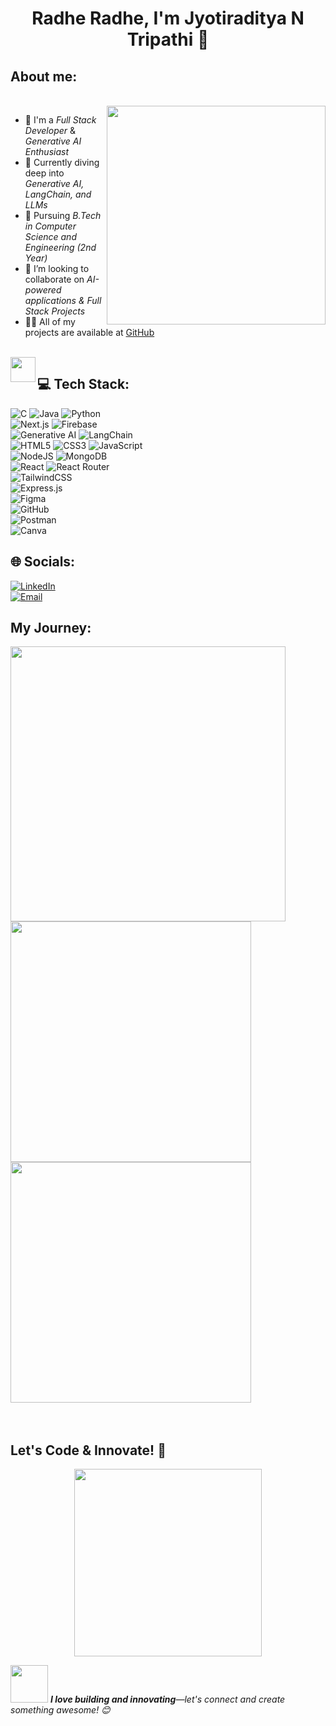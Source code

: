 <h1 align="center">Radhe Radhe, I'm Jyotiraditya N Tripathi 👋</h1>


## About me:
</br>
<img align="right" src="https://user-images.githubusercontent.com/74038190/225813708-98b745f2-7d22-48cf-9150-083f1b00d6c9.gif" width="350">

- 🔭 I'm a *Full Stack Developer* & *Generative AI Enthusiast*  
- 🌱 Currently diving deep into *Generative AI, LangChain, and LLMs*  
- 🌱 Pursuing *B.Tech in Computer Science and Engineering (2nd Year)*  
- 👯 I’m looking to collaborate on *AI-powered applications & Full Stack Projects*  
- 👨‍💻 All of my projects are available at [GitHub](https://github.com/jnt48)  
</br>

<img align="left" src="https://user-images.githubusercontent.com/74038190/212284087-bbe7e430-757e-4901-90bf-4cd2ce3e1852.gif" width="40">

## 💻 Tech Stack:

![C](https://img.shields.io/badge/c-%2300599C.svg?style=for-the-badge&logo=c&logoColor=white) 
![Java](https://img.shields.io/badge/java-%23F7DF1E.svg?style=for-the-badge&logo=java&logoColor=white) 
![Python](https://img.shields.io/badge/python-3776AB.svg?style=for-the-badge&logo=python&logoColor=white)  
![Next.js](https://img.shields.io/badge/Next.js-000000?style=for-the-badge&logo=next.js&logoColor=white)
![Firebase](https://img.shields.io/badge/firebase-ffca28?style=for-the-badge&logo=firebase&logoColor=black)  
![Generative AI](https://img.shields.io/badge/Generative_AI-%23FF6C37?style=for-the-badge&logo=OpenAI&logoColor=white)
![LangChain](https://img.shields.io/badge/LangChain-%2300C4CC.svg?style=for-the-badge&logo=LangChain&logoColor=white)  
![HTML5](https://img.shields.io/badge/html5-%23E34F26.svg?style=for-the-badge&logo=html5&logoColor=white) 
![CSS3](https://img.shields.io/badge/css3-%231572B6.svg?style=for-the-badge&logo=css3&logoColor=white)
![JavaScript](https://img.shields.io/badge/javascript-%23323330.svg?style=for-the-badge&logo=javascript&logoColor=%23F7DF1E)  
![NodeJS](https://img.shields.io/badge/node.js-6DA55F?style=for-the-badge&logo=node.js&logoColor=white) 
![MongoDB](https://img.shields.io/badge/MongoDB-%234ea94b.svg?style=for-the-badge&logo=mongodb&logoColor=white)  
![React](https://img.shields.io/badge/react-%2320232a.svg?style=for-the-badge&logo=react&logoColor=%2361DAFB) 
![React Router](https://img.shields.io/badge/React_Router-%2320232a.svg?style=for-the-badge&logo=react-router&logoColor=white)  
![TailwindCSS](https://img.shields.io/badge/tailwindcss-%2338B2AC.svg?style=for-the-badge&logo=tailwind-css&logoColor=white)  
![Express.js](https://img.shields.io/badge/express.js-%23404d59.svg?style=for-the-badge&logo=express&logoColor=%2361DAFB)  
![Figma](https://img.shields.io/badge/figma-%23F24E1E.svg?style=for-the-badge&logo=figma&logoColor=white)  
![GitHub](https://img.shields.io/badge/github-%23121011.svg?style=for-the-badge&logo=github&logoColor=white)  
![Postman](https://img.shields.io/badge/Postman-FF6C37?style=for-the-badge&logo=postman&logoColor=white)  
![Canva](https://img.shields.io/badge/Canva-%2300C4CC.svg?style=for-the-badge&logo=Canva&logoColor=white)
</br>

## 🌐 Socials:
[![LinkedIn](https://img.shields.io/badge/LinkedIn-%230077B5.svg?logo=linkedin&logoColor=white&style=for-the-badge)](https://www.linkedin.com/in/jyotiraditya-neeraj-tripathi-3830032a9)  
[![Email](https://img.shields.io/badge/Email-D14836?logo=gmail&logoColor=white&style=for-the-badge)](mailto:tripathijn@rknec.edu)

## My Journey:
<div>
  <img width="440px" src="https://github-readme-stats.vercel.app/api?username=jnt48&show_icons=true&theme=tokyonight" />
  <img width="385px" src="https://github-readme-stats.vercel.app/api/top-langs/?username=jnt48&layout=compact&theme=tokyonight" />
  <img width="385px" src="https://github-readme-streak-stats.herokuapp.com/?user=jnt48&theme=tokyonight" />
</div>

</br>


</br>

## Let's Code & Innovate! 🚀

<p align="center">
  <img src="https://user-images.githubusercontent.com/74038190/216644497-1951db19-8f3d-4e44-ac08-8e9d7e0d94a7.gif" width="300">
</p>

<img src="https://media.giphy.com/media/LnQjpWaON8nhr21vNW/giphy.gif" width="60"> <em><b>I love building and innovating</b>—let's connect and create something awesome! 😊</em>

